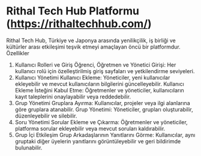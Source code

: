 # Rithal Tech Hub Platformu (https://rithaltechhub.com/)
Rithal Tech Hub, Türkiye ve Japonya arasında yenilikçilik, iş birliği ve kültürler arası etkileşimi teşvik etmeyi amaçlayan öncü bir platformdur. 
Özellikler
1. Kullanıcı Rolleri ve Giriş
Öğrenci, Öğretmen ve Yönetici Girişi: Her kullanıcı rolü için özelleştirilmiş giriş sayfaları ve yetkilendirme seviyeleri.
2. Kullanıcı Yönetimi
Kullanıcı Ekleme: Yöneticiler, yeni kullanıcılar ekleyebilir ve mevcut kullanıcıların bilgilerini güncelleyebilir.
Kullanıcı Ekleme İsteğini Kabul Etme: Öğretmenler ve yöneticiler, kullanıcıların kayıt taleplerini onaylayabilir veya reddedebilir.
3. Grup Yönetimi
Gruplara Ayırma: Kullanıcılar, projeler veya ilgi alanlarına göre gruplara atanabilir.
Grup Yönetimi: Yöneticiler, grupları oluşturabilir, düzenleyebilir ve silebilir.
4. Soru Yönetimi
Sorular Ekleme ve Çıkarma: Öğretmenler ve yöneticiler, platforma sorular ekleyebilir veya mevcut soruları kaldırabilir.
5. Grup İçi Etkileşim
Grup Arkadaşlarının Yanıtlarını Görme: Kullanıcılar, aynı gruptaki diğer üyelerin yanıtlarını görüntüleyebilir ve geri bildirimde bulunabilir.
